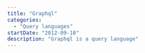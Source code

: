 ```yaml
---
title: "Graphql"
categories:
  - "Query languages"
startDate: "2012-09-10"
description: "Graphql is a query language"
---
```

